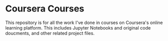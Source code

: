 # Coursera Courses

This repository is for all the work I've done in courses on Coursera's online learning platform. This includes Jupyter Notebooks and original code doucments, and other related project files.
